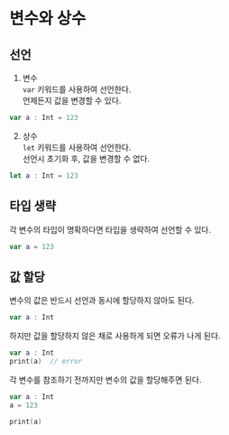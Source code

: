 # 변수와 상수

## 선언

1. 변수    
`var` 키워드를 사용하여 선언한다.    
언제든지 값을 변경할 수 있다.   
```swift
var a : Int = 123
```

2. 상수  
`let` 키워드를 사용하여 선언한다.   
선언시 초기화 후, 값을 변경할 수 없다.   
```swift
let a : Int = 123
```


## 타입 생략   
각 변수의 타입이 명확하다면 타입을 생략하여 선언할 수 있다.   
```swift
var a = 123
```   

## 값 할당
변수의 값은 반드시 선언과 동시에 할당하지 않아도 된다.   
```swift
var a : Int
```   

하지만 값을 할당하지 않은 채로 사용하게 되면 오류가 나게 된다.
```swift
var a : Int
print(a)  // error
```   

각 변수를 참조하기 전까지만 변수의 값을 할당해주면 된다.
```swift
var a : Int
a = 123

print(a)
```

